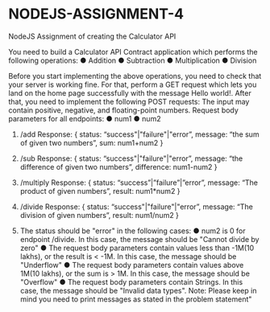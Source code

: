 # NODEJS-ASSIGNMENT-4
NodeJS Assignment of creating the Calculator API


You need to build a Calculator API Contract application which performs the following operations:
● Addition
● Subtraction
● Multiplication
● Division

Before you start implementing the above operations, you need to check that your server is
working fine. For that, perform a GET request which lets you land on the home page
successfully with the message Hello world!. After that, you need to implement the following
POST requests: The input may contain positive, negative, and floating-point numbers. Request
body parameters for all endpoints:
● num1
● num2

1. /add
Response:
{ status: “success"|"failure"|"error”,
message: “the sum of given two numbers”,
sum: num1+num2 }

2. /sub
Response:
{ status: “success"|"failure"|"error”,
message: “the difference of given two numbers”,
difference: num1-num2 }

3. /multiply
Response:
{ status: “success”|”failure”|”error”,
message: “The product of given numbers”,
result: num1*num2 }

4. /divide
Response:
{ status: “success"|"failure"|"error”,
message: “The division of given numbers”,
result: num1/num2 }

5. The status should be "error" in the following cases:
● num2 is 0 for endpoint /divide. In this case, the message should be "Cannot divide
by zero"
● The request body parameters contain values less than -1M(10 lakhs), or the result is
< -1M. In this case, the message should be "Underflow"
● The request body parameters contain values above 1M(10 lakhs), or the sum is > 1M. In
this case, the message should be "Overflow"
● The request body parameters contain Strings. In this case, the message should be
"Invalid data types".
Note: Please keep in mind you need to print messages as stated in the problem
statement"
